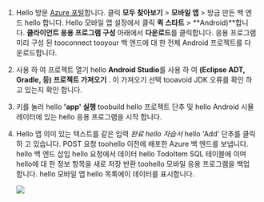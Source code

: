 
1. Hello 방문 [Azure 포털]합니다. 클릭 **모두 찾아보기** > **모바일 앱** > 방금 만든 백 엔드 hello 합니다. Hello 모바일 앱 설정에서 클릭 **퀵 스타트** > **Android)**합니다. **클라이언트 응용 프로그램 구성** 아래에서 **다운로드**를 클릭합니다. 응용 프로그램 미리 구성 된 tooconnect tooyour 백 엔드에 대 한 전체 Android 프로젝트를 다운로드합니다. 
2. 사용 하 여 프로젝트 열기 hello **Android Studio**를 사용 하 여 **(Eclipse ADT, Gradle, 등) 프로젝트 가져오기** . 이 가져오기 선택 tooavoid JDK 오류를 확인 하 고 있는지 확인 합니다.
3. 키를 눌러 hello **'app' 실행** toobuild hello 프로젝트 단추 및 hello Android 시뮬레이터에 있는 hello 응용 프로그램을 시작 합니다.
4. Hello 앱 의미 있는 텍스트를 같은 입력 *완료 hello 자습서* hello 'Add' 단추를 클릭 하 고 있습니다. POST 요청 toohello 이전에 배포한 Azure 백 엔드를 보냅니다. hello 백 엔드 삽입 hello 요청에서 데이터 hello TodoItem SQL 테이블에 이며 hello에 대 한 정보 항목을 새로 저장 반환 toohello 모바일 응용 프로그램을 백업 합니다. hello 모바일 앱 hello 목록에이 데이터를 표시합니다. 
   
    ![](./media/app-service-mobile-android-quickstart/mobile-quickstart-startup-android.png)

[Azure 포털]: https://portal.azure.com/
